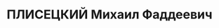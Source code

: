 ---
title: ПЛИСЕЦКИЙ Михаил Фаддеевич
description: "1891, Сумська обл. м. Конотоп, єврей, освіта середня\n начальник фінансового\
  \ сектора заводу № 9, проживав: Сумська обл. м. Шостка\n Заарештований 08.07.1937\
  \ р.\n ВК ВС СРСР 31.10.1937 р. за участь у контрревол. правотроцькістській диверсійно-шкідницькій\
  \ орг-ції засуджений до ВМП.\n Розстріляний 01.10.1937 р. у м. Київ.\n Реабілітований\
  \ 06.06.1957 р. ВК ВС СРСР.\n ГДА Сб України, м. Суми, спр. П-4324."
---